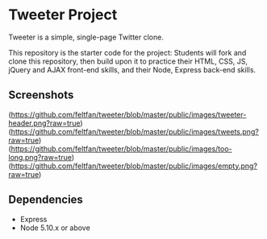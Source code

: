 # Tweeter Project

Tweeter is a simple, single-page Twitter clone.

This repository is the starter code for the project: Students will fork and clone this repository, then build upon it to practice their HTML, CSS, JS, jQuery and AJAX front-end skills, and their Node, Express back-end skills.

## Screenshots

(https://github.com/feltfan/tweeter/blob/master/public/images/tweeter-header.png?raw=true)
(https://github.com/feltfan/tweeter/blob/master/public/images/tweets.png?raw=true)
(https://github.com/feltfan/tweeter/blob/master/public/images/too-long.png?raw=true)
(https://github.com/feltfan/tweeter/blob/master/public/images/empty.png?raw=true)

## Dependencies

- Express
- Node 5.10.x or above



